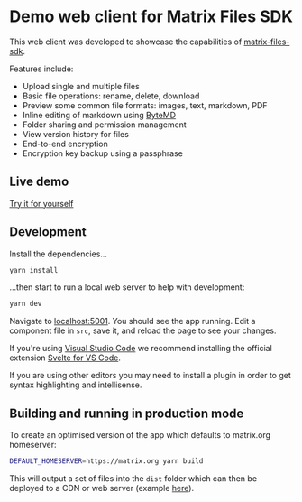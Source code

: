 # Demo web client for Matrix Files SDK

This web client was developed to showcase the capabilities of [matrix-files-sdk](https://github.com/matrix-org/matrix-files-sdk).

Features include:

* Upload single and multiple files
* Basic file operations: rename, delete, download
* Preview some common file formats: images, text, markdown, PDF
* Inline editing of markdown using [ByteMD](https://github.com/bytedance/bytemd)
* Folder sharing and permission management
* View version history for files
* End-to-end encryption
* Encryption key backup using a passphrase

## Live demo

[Try it for yourself](https://vector-im.github.io/files-sdk-demo/)

## Development

Install the dependencies...

```bash
yarn install
```

...then start to run a local web server to help with development:

```bash
yarn dev
```

Navigate to [localhost:5001](http://localhost:5001). You should see the app running. Edit a component file in `src`, save it, and reload the page to see your changes.

If you're using [Visual Studio Code](https://code.visualstudio.com/) we recommend installing the official extension [Svelte for VS Code](https://marketplace.visualstudio.com/items?itemName=svelte.svelte-vscode).

If you are using other editors you may need to install a plugin in order to get syntax highlighting and intellisense.

## Building and running in production mode

To create an optimised version of the app which defaults to matrix.org homeserver:

```bash
DEFAULT_HOMESERVER=https://matrix.org yarn build
```

This will output a set of files into the `dist` folder which can then be deployed to a CDN or web server (example [here](.github/workflows/ci.yml)).
